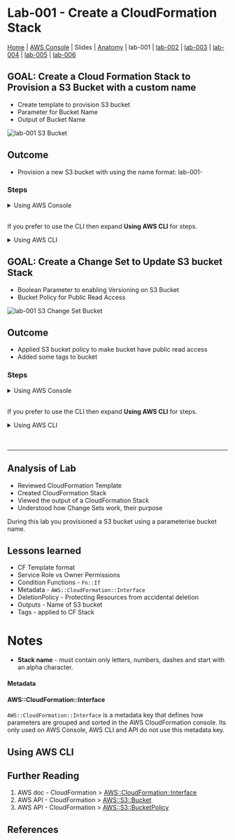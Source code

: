 
# Lab-001 - Create a CloudFormation Stack

[Home](../README.md) |
[AWS Console](https://console.aws.amazon.com) |
Slides |
[Anatomy](anatomy.md) |
lab-001 |
[lab-002](lab-002.md) |
[lab-003](lab-003.md) |
[lab-004](lab-004.md) |
[lab-005](lab-005.md) |
[lab-006](lab-006.md)


## GOAL: Create a Cloud Formation Stack to Provision a S3 Bucket with a custom name

* Create template to provision S3 bucket
* Parameter for Bucket Name
* Output of Bucket Name

![lab-001 S3 Bucket](https://raw.githubusercontent.com/sunil-tailor/lab_cloudformation/master/diagrams/lab-001-g1.png)

## Outcome

* Provision a new S3 bucket with using the name format: lab-001-<YOUR NAME>


### Steps

<details>
<summary>Using AWS Console</summary>

__ALL services > Management Tools > CloudFormation__
- Click __'Create Stack'__ Button

__Select template:__
- Choose __"Upload a template to Amazon S3"__
- Upload file "lab-001_S3Bucket.yaml"
- Click __"Next"__

__Specify Details:__
- Stack Details > __Stack Name__ : `lab-001-<YOUR NAME>`
- Parameters:
   - Lab-001: S3 Bucket > __Bucket Name__ : `pg19-<YOUR NAME>`
- Click 'Next'

__Options:__
- Permissions > IAM Role: `pg19meetupLabsRoleDemo`
- Click 'Next'

__Review:__
- Check the settings
- Click __'Create'__

</details>


<br/>

If you prefer to use the CLI then expand __Using AWS CLI__ for steps.

<details>
 <summary>Using AWS CLI</summary>

#### Validate your template
```
aws cloudformation validate-template \
--template-body file://cf-lab-001.yaml \
--profile training
{
   "Parameters": []
}
```

#### Run

```
aws cloudformation create-stack \
--stackname lab-001-<YOUR NAME> \
--template-body file://lab-001_S3Bucket.yaml \
--parameters file://lab-001-parameters.json
```

##### Sample Parameter
```
[
 {
   "ParameterKey": "pS3BucketName",
   "ParameterValue": "pg19-<YOUR NAME>"
 }
]
```
</details>


## GOAL: Create a Change Set to Update S3 bucket Stack

* Boolean Parameter to enabling Versioning on S3 Bucket
* Bucket Policy for Public Read Access

![lab-001 S3 Change Set Bucket](https://raw.githubusercontent.com/sunil-tailor/lab_cloudformation/master/diagrams/lab-001-g2.png)

## Outcome
* Applied S3 bucket policy to make bucket have public read access
* Added some tags to bucket

### Steps

<details>
<summary>Using AWS Console</summary>

__ALL services > Management Tools > CloudFormation__

- Click __'Actions__' > __'Create Change Set For New Stack'__ Button

__Choose a template:__
- Choose __"Upload a template to Amazon S3"__
- Upload file "lab-001_ChangeSet.yaml"
- Click __"Next"__

__Specify Details:__
- __Change set name__ : `lab-001-cs-<YOUR NAME>`
- __Description__ : `Change Set for lab-001, Goal 2.`
- Parameters:
   - __Bucket Name__ : `Leave as is`
   - __Enable Versioning__ : `true`
- Click 'Next'

__Options:__
- Permissions > IAM Role: `pg19meetupLabsRoleDemo`
- Click 'Next'

__Review:__
- Check the settings
- Click __'Create change set'__
__Overview:__

</details>

<br/>

If you prefer to use the CLI then expand __Using AWS CLI__ for steps.

<details>
 <summary>Using AWS CLI</summary>

#### Validate your template
```
aws cloudformation validate-template \
--template-body file://cf-lab-001.yaml \
--profile training
{
   "Parameters": []
}
```

#### Run

</details>

<br/>
<br/>

---

## Analysis of Lab
- Reviewed CloudFormation Template
- Created CloudFormation Stack
- Viewed the output of a CloudFormation Stack
- Understood how Change Sets work, their purpose

During this lab you provisioned a S3 bucket using a parameterise bucket name.


## Lessons learned
* CF Template format
* Service Role vs Owner Permissions
* Condition Functions - `Fn::If`
* Metadata - `AWS::CloudFormation::Interface`
* DeletionPolicy - Protecting Resources from accidental deletion
* Outputs - Name of S3 bucket
* Tags - applied to CF Stack


# Notes
- __Stack name__ - must contain only letters, numbers, dashes and start with an alpha character.

#### Metadata



#### AWS::CloudFormation::Interface
`AWS::CloudFormation::Interface` is a metadata key that defines how parameters are grouped and sorted in the AWS CloudFormation console. Its only used on AWS Console, AWS CLI and API do not use this metadata key.




## Using AWS CLI




## Further Reading
1. AWS doc - CloudFormation > [AWS::CloudFormation::Interface](https://docs.aws.amazon.com/AWSCloudFormation/latest/UserGuide/aws-resource-cloudformation-interface.html)
1. AWS API - CloudFormation > [AWS::S3::Bucket](https://docs.aws.amazon.com/AWSCloudFormation/latest/UserGuide/aws-properties-s3-bucket.html)
1. AWS API - CloudFormation > [AWS::S3::BucketPolicy](https://docs.aws.amazon.com/AWSCloudFormation/latest/UserGuide/aws-properties-s3-policy.html)


## References
